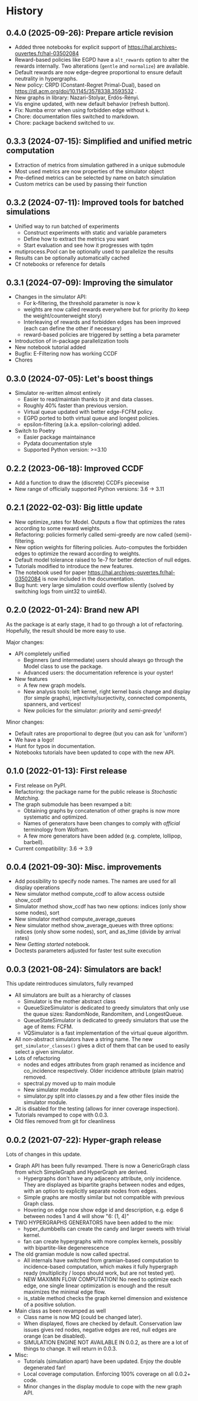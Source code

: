 # History

## 0.4.0 (2025-09-26): Prepare article revision

* Added three notebooks for explicit support of https://hal.archives-ouvertes.fr/hal-03502084
* Reward-based policies like EGPD have a `alt_rewards` option to alter the rewards internally.
  Two alterations (`gentle` and `normalize`) are available.
* Default rewards are now edge-degree proportional
  to ensure default neutrality in hypergraphs.
* New policy: CRPD (Constant-Regret Primal-Dual),
  based on https://dl.acm.org/doi/10.1145/3578338.3593532 .
* New graphs in library: Nazari-Stolyar, Erdös-Rényi.
* Vis engine updated, with new default behavior (refresh button).
* Fix: Numba error when using forbidden edge without `k`.
* Chore: documentation files switched to markdown.
* Chore: package backend switched to uv.


## 0.3.3 (2024-07-15): Simplified and unified metric computation

* Extraction of metrics from simulation gathered in a unique submodule
* Most used metrics are now properties of the simulator object
* Pre-defined metrics can be selected by name on batch simulation
* Custom metrics can be used by passing their function

## 0.3.2 (2024-07-11): Improved tools for batched simulations

* Unified way to run batched of experiments
  * Construct experiments with static and variable parameters
  * Define how to extract the metrics you want
  * Start evaluation and see how it progresses with tqdm
* mutiprocess.Pool can be optionally used to parallelize the results
* Results can be optionally automatically cached
* Cf notebooks or reference for details

## 0.3.1 (2024-07-09): Improving the simulator

* Changes in the simulator API:
  * For k-filtering, the threshold parameter is now k
  * weights are now called rewards everywhere but for priority (to keep the weight/counterweight story)
  * Interleaving of rewards and forbidden edges has been improved (each can define the other if necessary)
  * reward-based policies are triggered by setting a beta parameter
* Introduction of in-package parallelization tools
* New notebook tutorial added
* Bugfix: E-Filtering now has working CCDF
* Chores

## 0.3.0 (2024-07-05): Let's boost things

* Simulator re-written almost entirely
  * Easier to read/maintain thanks to jit and data classes.
  * Roughly 40% faster than previous version.
  * Virtual queue updated with better edge-FCFM policy.
  * EGPD ported to both virtual queue and longest policies.
  * epsilon-filtering (a.k.a. epsilon-coloring) added.
* Switch to Poetry
  * Easier package maintainance
  * Pydata documentation style
  * Supported Python version: >=3.10

## 0.2.2 (2023-06-18): Improved CCDF

* Add a function to draw the (discrete) CCDFs piecewise
* New range of officially supported Python versions: 3.6 -> 3.11

## 0.2.1 (2022-02-03): Big little update

* New optimize_rates for Model. Outputs a flow that optimizes the rates according to some reward weights.
* Refactoring: policies formerly called semi-greedy are now called (semi)-filtering.
* New option weights for filtering policies. Auto-computes the forbidden edges to optimize the reward according to weights.
* Default model tolerance raised to 1e-7 for better detection of null edges.
* Tutorials modified to introduce the new features.
* The notebook used for paper https://hal.archives-ouvertes.fr/hal-03502084 is now included in the documentation.
* Bug hunt: very large simulation could overflow silently (solved by switching logs from uint32 to uint64).

## 0.2.0 (2022-01-24): Brand new API

As the package is at early stage, it had to go through a lot of refactoring.
Hopefully, the result should be more easy to use.

Major changes:

* API completely unified
    * Beginners (and intermediate) users should always go through the Model class to use the package.
    * Advanced users: the documentation reference is your oyster!
* New features
    * A few new graph models.
    * New analysis tools: left kernel, right kernel basis change and display (for simple graphs),
      injectivity/surjectivity, connected components, spanners, and vertices!
    * New policies for the simulator: *priority* and *semi-greedy*!

Minor changes:

* Default rates are proportional to degree (but you can ask for 'uniform')
* We have a logo!
* Hunt for typos in documentation.
* Notebooks tutorials have been updated to cope with the new API.


## 0.1.0 (2022-01-13): First release

* First release on PyPI.
* Refactoring: the package name for the public release is *Stochastic Matching*.
* The graph submodule has been revamped a bit:
    * Obtaining graphs by concatenation of other graphs is now more systematic and optimized.
    * Names of generators have been changes to comply with *official* terminology from Wolfram.
    * A few more generators have been added (e.g. complete, lollipop, barbell).
* Current compatibility: 3.6 -> 3.9


## 0.0.4 (2021-09-30): Misc. improvements

* Add possibility to specify node names. The names are used for all display operations
* New simulator method compute_ccdf to allow access outside show_ccdf
* Simulator method show_ccdf has two new options: indices (only show some nodes), sort
* New simulator method compute_average_queues
* New simulator method show_average_queues with three options: indices (only show some nodes), sort,
  and as_time (divide by arrival rates)
* New *Getting started* notebook.
* Doctests parameters adjusted for faster test suite execution



## 0.0.3 (2021-08-24): Simulators are back!

This update reintroduces simulators, fully revamped

* All simulators are built as a hierarchy of classes
    * Simulator is the mother abstract class
    * QueueSizeSimulator is dedicated to greedy simulators that only use the queue sizes:
      RandomNode, RandomItem, and LongestQueue.
    * QueueStateSimulator is dedicated to greedy simulators that use the age of items:
      FCFM.
    * VQSimulator is a fast implementation of the virtual queue algorithm.
* All non-abstract simulators have a string name. The new `get_simulator_classes()`
  gives a dict of them that can be used to easily select a given simulator.
* Lots of refactoring
    * nodes and edges attributes from graph renamed as incidence and co_incidence respectively.
      Older incidence attribute (plain matrix) removed.
    * spectral.py moved up to main module
    * New simulator module
    * simulator.py split into classes.py and a few other files inside the simulator module.
* Jit is disabled for the testing (allows for inner coverage inspection).
* Tutorials revamped to cope with 0.0.3.
* Old files removed from git for cleanliness


## 0.0.2 (2021-07-22): Hyper-graph release

Lots of changes in this update.

* Graph API has been fully revamped. There is now a GenericGraph class from which SimpleGraph and HyperGraph are derived.
    * Hypergraphs don't have any adjacency attribute, only incidence. They are displayed as bipartite graphs between
      nodes and edges, with an option to explicitly separate nodes from edges.
    * Simple graphs are mostly similar but not compatible with previous Graph class.
    * Hovering on edge now show edge id and description, e.g. edge 6 between nodes 1 and 4 will show "6: (1, 4)"
* TWO HYPERGRAPHS GENERATORS have been added to the mix:
    * hyper_dumbbells can create the candy and larger sweets with trivial kernel.
    * fan can create hypergraphs with more complex kernels, possibly with bipartite-like degenerescence
* The old gramian module is now called spectral.
    * All internals have switched from gramian-based computation to incidence-based computation,
      which makes it fully hypergraph ready (multiplicity / loops should work, but are not tested yet).
    * NEW MAXIMIN FLOW COMPUTATION! No need to optimize each edge, one single linear optimization is enough and
      the result maximizes the minimal edge flow.
    * is_stable method checks the graph kernel dimension and existence of a positive solution.
* Main class as been revamped as well
    * Class name is now MQ (could be changed later).
    * When displayed, flows are checked by default. Conservation law issues gives red nodes, negative edges are red,
      null edges are orange (can be disabled).
    * SIMULATION ENGINE NOT AVAILABLE IN 0.0.2, as there are a lot of things to change. It will return in 0.0.3.
* Misc:
    * Tutorials (simulation apart) have been updated. Enjoy the double degenerated fan!
    * Local coverage computation. Enforcing 100% coverage on all 0.0.2+ code.
    * Minor changes in the display module to cope with the new graph API.
